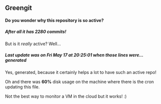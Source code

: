 ## Greengit

#### Do you wonder why this repository is so active?

##### After all it has 2280 commits!

But is it *really* active? Well...

##### Last update was on Fri May 17 at 20:25:01 when those lines were... generated

Yes, generated, because it certainly helps a lot to have such an active repo!

Oh and there was **60%** disk usage on the machine
where there is the cron updating this file.

Not the best way to monitor a VM in the cloud but it works! :)

